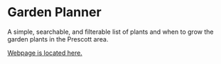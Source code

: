 # Garden Planner

A simple, searchable, and filterable list of plants and when to grow the garden
plants in the Prescott area.

[Webpage is located here.](https://jon49.github.io/garden/)

